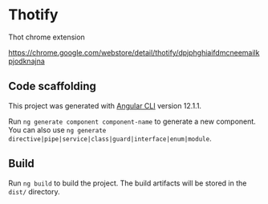 # Thotify

Thot chrome extension

https://chrome.google.com/webstore/detail/thotify/dpjphghiaifdmcneemailkpjodknajna



## Code scaffolding
This project was generated with [Angular CLI](https://github.com/angular/angular-cli) version 12.1.1.

Run `ng generate component component-name` to generate a new component. You can also use `ng generate directive|pipe|service|class|guard|interface|enum|module`.

## Build

Run `ng build` to build the project. The build artifacts will be stored in the `dist/` directory.
